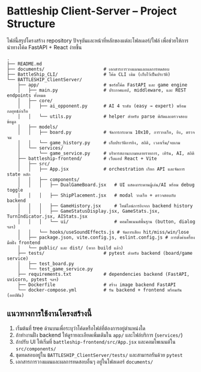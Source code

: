 # Battleship Client-Server – Project Structure

ไฟล์นี้สรุปโครงสร้าง repository ปัจจุบันและหน้าที่หลักของแต่ละโฟลเดอร์/ไฟล์ เพื่อช่วยให้การนำทางโค้ด FastAPI + React ง่ายขึ้น

```text
.
├── README.md
├── documents/                      # เอกสารการวางแผนและผลการทดสอบ
├── BattleShip_CLI/                 # โค้ด CLI เดิม (เก็บไว้เป็นประวัติ)
└── BATTLESHIP_ClientServer/
    ├── app/                        # ซอร์สโค้ด FastAPI และ game engine
    │   ├── main.py                 # ประกาศแอป, middleware, และ REST endpoints ทั้งหมด
    │   ├── core/
    │   │   ├── ai_opponent.py      # AI 4 ระดับ (easy → expert) พร้อมกลยุทธ์ล่าเรือ
    │   │   └── utils.py            # helper สำหรับ parse พิกัดและตรวจสอบข้อมูล
    │   ├── models/
    │   │   ├── board.py            # จัดการกระดาน 10x10, การวางเรือ, ยิง, ตรวจจม
    │   │   └── game_history.py     # เก็บประวัติการยิง, สถิติ, เวลาเริ่ม/จบเกม
    │   └── services/
    │       └── game_service.py     # บริหารสถานะเกมหลายรายการ, เทิร์น, AI, สถิติ
    ├── battleship-frontend/        # เว็บแอป React + Vite
    │   ├── src/
    │   │   ├── App.jsx             # orchestration เรียก API และจัดการ state หลัก
    │   │   ├── components/
    │   │   │   ├── DualGameBoard.jsx   # UI แสดงกระดานผู้เล่น/AI พร้อม debug toggle
    │   │   │   ├── ShipPlacement.jsx   # modal วางเรือ + ตรวจสอบกับ backend
    │   │   │   ├── GameHistory.jsx     # ไทม์ไลน์การยิงจาก backend history
    │   │   │   ├── GameStatusDisplay.jsx, GameStats.jsx, TurnIndicator.jsx, AIStats.jsx
    │   │   │   └── ui/                 # คอมโพเนนต์พื้นฐาน (button, dialog ฯลฯ)
    │   │   └── hooks/useSoundEffects.js # จัดการเสียง hit/miss/win/lose
    │   ├── package.json, vite.config.js, eslint.config.js # การตั้งค่าเครื่องมือฝั่ง frontend
    │   └── public/ และ dist/ (หาก build แล้ว)
    ├── tests/                      # pytest สำหรับ backend (board/game service)
    │   ├── test_board.py
    │   └── test_game_service.py
    ├── requirements.txt            # dependencies backend (FastAPI, uvicorn, pytest ฯลฯ)
    ├── Dockerfile                  # สร้าง image backend FastAPI
    └── docker-compose.yml          # รัน backend + frontend พร้อมกัน (ออปชัน)
```

## แนวทางการใช้งานโครงสร้างนี้
1. เริ่มต้นที่ tree ด้านบนเพื่อระบุว่าโค้ดหรือไฟล์ที่ต้องการอยู่ตำแหน่งใด
2. ถ้าทำงานฝั่ง backend ให้ดูรายละเอียดเพิ่มเติมใน `app/` และไฟล์บริการ (`services/`)
3. ถ้าปรับ UI ให้เริ่มที่ `battleship-frontend/src/App.jsx` และคอมโพเนนต์ใน `src/components/`
4. ชุดทดสอบอยู่ใน `BATTLESHIP_ClientServer/tests/` และสามารถรันด้วย `pytest`
5. เอกสารการวางแผนและผลการทดสอบอื่นๆ อยู่ในโฟลเดอร์ `documents/`
